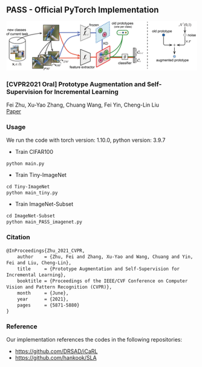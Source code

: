 ## PASS - Official PyTorch Implementation
![](./framework.png)

### [CVPR2021 Oral] Prototype Augmentation and Self-Supervision for Incremental Learning
Fei Zhu, Xu-Yao Zhang, Chuang Wang,  Fei Yin, Cheng-Lin Liu<br>
[Paper](https://openaccess.thecvf.com/content/CVPR2021/papers/Zhu_Prototype_Augmentation_and_Self-Supervision_for_Incremental_Learning_CVPR_2021_paper.pdf)
### Usage 
We run the code with torch version: 1.10.0, python version: 3.9.7
* Train CIFAR100
```
python main.py
```
* Train Tiny-ImageNet
```
cd Tiny-ImageNet
python main_tiny.py
```
* Train ImageNet-Subset
```
cd ImageNet-Subset
python main_PASS_imagenet.py
```

### Citation 
```
@InProceedings{Zhu_2021_CVPR,
    author    = {Zhu, Fei and Zhang, Xu-Yao and Wang, Chuang and Yin, Fei and Liu, Cheng-Lin},
    title     = {Prototype Augmentation and Self-Supervision for Incremental Learning},
    booktitle = {Proceedings of the IEEE/CVF Conference on Computer Vision and Pattern Recognition (CVPR)},
    month     = {June},
    year      = {2021},
    pages     = {5871-5880}
}
```

### Reference
Our implementation references the codes in the following repositories:
* <https://github.com/DRSAD/iCaRL>
* <https://github.com/hankook/SLA>
